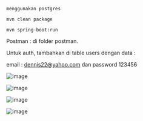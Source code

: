 ```
menggunakan postgres
```

```
mvn clean package
```

```
mvn spring-boot:run 
```

Postman : di folder postman. <br/> 

Untuk auth, tambahkan di table users dengan data : <br/>

email : dennis22@yahoo.com dan password 123456 

![image](https://github.com/user-attachments/assets/6bf02508-e062-4752-8bd5-8806d0c20945)

![image](https://github.com/user-attachments/assets/89b37204-23f7-40f0-9e52-ed11359ded97)

![image](https://github.com/user-attachments/assets/bfde2243-abe5-40fe-b3a4-625b5bf29d42)

![image](https://github.com/user-attachments/assets/34ffd563-c1af-4c93-8aff-840abacba25a)




